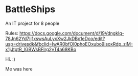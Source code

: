 # BattleShips
An IT project for 8 people

Rules: https://docs.google.com/document/d/19VdngkIq-78Jn62Yd7Ij1xswsAuLyxXw2JkDBo1eDco/edit?usp=drivesdk&fbclid=IwAR0bfOl0phoEOxubo9isoxRdp_ziM-x1jJtgtR_lGBWsBFlrg2yT4a68KBo

Hi. :)

Me was here
